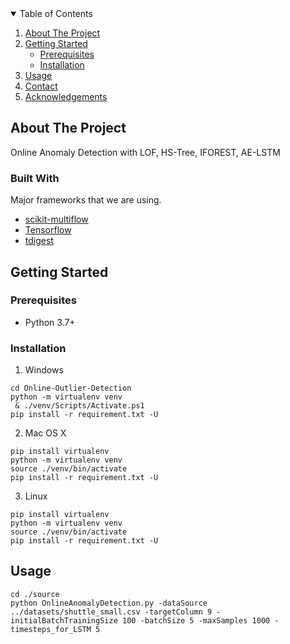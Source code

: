 
<!-- TABLE OF CONTENTS -->
<details open="open">
  <summary>Table of Contents</summary>
  <ol>
    <li>
      <a href="#about-the-project">About The Project</a>
    </li>
    <li>
      <a href="#getting-started">Getting Started</a>
      <ul>
        <li><a href="#prerequisites">Prerequisites</a></li>
        <li><a href="#installation">Installation</a></li>
      </ul>
    </li>
    <li><a href="#usage">Usage</a></li>
    <!--
    <li><a href="#contributing">Contributing</a></li>
    <li><a href="#license">License</a></li>
    -->
    <li><a href="#contact">Contact</a></li>
    <li><a href="#acknowledgements">Acknowledgements</a></li>
  </ol>
</details>



<!-- ABOUT THE PROJECT -->
## About The Project
Online Anomaly Detection with LOF, HS-Tree, IFOREST, AE-LSTM

### Built With

Major frameworks that we are using.
* [scikit-multiflow](https://scikit-multiflow.readthedocs.io/en/stable/index.html#)
* [Tensorflow](https://www.tensorflow.org/)
* [tdigest](https://github.com/CamDavidsonPilon/tdigest)



<!-- GETTING STARTED -->
## Getting Started



### Prerequisites
* Python 3.7+

### Installation

1. Windows
```
cd Online-Outlier-Detection
python -m virtualenv venv
 & ./venv/Scripts/Activate.ps1
pip install -r requirement.txt -U
```


2. Mac OS X
```
pip install virtualenv
python -m virtualenv venv
source ./venv/bin/activate
pip install -r requirement.txt -U
```

3. Linux
```
pip install virtualenv
python -m virtualenv venv
source ./venv/bin/activate
pip install -r requirement.txt -U
```

## Usage
```
cd ./source
python OnlineAnomalyDetection.py -dataSource ../datasets/shuttle_small.csv -targetColumn 9 -initialBatchTrainingSize 100 -batchSize 5 -maxSamples 1000 -timesteps_for_LSTM 5
```

